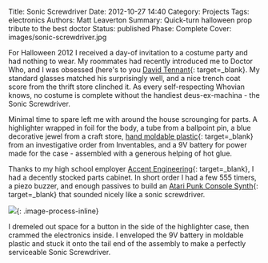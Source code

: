 Title: Sonic Screwdriver
Date: 2012-10-27 14:40
Category: Projects
Tags: electronics
Authors: Matt Leaverton
Summary: Quick-turn halloween prop tribute to the best doctor
Status: published
Phase: Complete
Cover: images/sonic-screwdriver.jpg

For Halloween 2012 I received a day-of invitation to a costume party and had nothing to wear. My roommates had
recently introduced me to Doctor Who, and I was obsessed (here's to you [David Tennant](https://www.filmofilia.com/wp-content/uploads/2013/03/David-Tennant.jpg){: target=_blank}. My standard
glasses matched his surprisingly well, and a nice trench coat score from the thrift store clinched it. As every self-respecting
Whovian knows, no costume is complete without the handiest deus-ex-machina - the Sonic Screwdriver.

Minimal time to spare left me with around the house scrounging for parts. A highlighter wrapped in foil for the body, a tube from a ballpoint pin,
a blue decorative jewel from a craft store, [hand moldable plastic](https://web.archive.org/web/20110330045431/https://www.inventables.com/technologies/hand-moldable-plastic){: target=_blank}
from an investigative order from Inventables, and a 9V battery for power made for the case - assembled with a generous helping of
hot glue.

Thanks to my high school employer [Accent Engineering](https://web.archive.org/web/20211201205101/http://aeandl.com/){: target=_blank}, I 
had a decently stocked parts cabinet. In short order I had a few 555 timers, a piezo buzzer, and enough passives to
build an [Atari Punk Console Synth](https://www.jameco.com/Jameco/workshop/DIY/atari-punk-console.html){: target=_blank} that 
sounded nicely like a sonic screwdriver. 

![](/images/apc-synth.png){: .image-process-inline}

I dremeled out space for a button in the side of the highlighter case, then crammed 
the electronics inside. I enveloped the 9V battery in moldable plastic and stuck it onto the tail end of the assembly to make
a perfectly serviceable Sonic Screwdriver.


